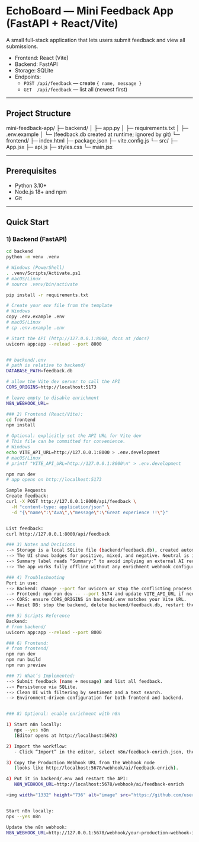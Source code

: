 # EchoBoard — Mini Feedback App (FastAPI + React/Vite)

A small full-stack application that lets users submit feedback and view all submissions.

- Frontend: React (Vite)
- Backend: FastAPI
- Storage: SQLite
- Endpoints:
  - `POST /api/feedback` — create `{ name, message }`
  - `GET  /api/feedback` — list all (newest first)

---

## Project Structure

mini-feedback-app/
├─ backend/
│ ├─ app.py
│ ├─ requirements.txt
│ ├─ .env.example
│ └─ (feedback.db created at runtime; ignored by git)
└─ frontend/
├─ index.html
├─ package.json
├─ vite.config.js
└─ src/
├─ App.jsx
├─ api.js
├─ styles.css
└─ main.jsx


---

## Prerequisites

- Python 3.10+
- Node.js 18+ and npm
- Git

---

## Quick Start

### 1) Backend (FastAPI)

```bash
cd backend
python -m venv .venv

# Windows (PowerShell)
. .venv/Scripts/Activate.ps1
# macOS/Linux
# source .venv/bin/activate

pip install -r requirements.txt

# Create your env file from the template
# Windows
copy .env.example .env
# macOS/Linux
# cp .env.example .env

# Start the API (http://127.0.0.1:8000, docs at /docs)
uvicorn app:app --reload --port 8000


## backend/.env
# path is relative to backend/
DATABASE_PATH=feedback.db

# allow the Vite dev server to call the API
CORS_ORIGINS=http://localhost:5173

# leave empty to disable enrichment
N8N_WEBHOOK_URL=

### 2) Frontend (React/Vite):
cd frontend
npm install

# Optional: explicitly set the API URL for Vite dev
# This file can be committed for convenience.
# Windows
echo VITE_API_URL=http://127.0.0.1:8000 > .env.development
# macOS/Linux
# printf "VITE_API_URL=http://127.0.0.1:8000\n" > .env.development

npm run dev
# app opens on http://localhost:5173

Sample Requests
Create feedback:
curl -X POST http://127.0.0.1:8000/api/feedback \
  -H "content-type: application/json" \
  -d "{\"name\":\"Ava\",\"message\":\"Great experience !!\"}"


List feedback:
curl http://127.0.0.1:8000/api/feedback

### 3) Notes and Decisions
--> Storage is a local SQLite file (backend/feedback.db), created automatically.
--> The UI shows badges for positive, mixed, and negative. Neutral is intentionally hidden.
--> Summary label reads “Summary:” to avoid implying an external AI requirement.
--> The app works fully offline without any enrichment webhook configured.

### 4) Troubleshooting
Port in use:
--> Backend: change --port for uvicorn or stop the conflicting process.
--> Frontend: npm run dev -- --port 5174 and update VITE_API_URL if needed.
--> CORS: ensure CORS_ORIGINS in backend/.env matches your Vite URL.
--> Reset DB: stop the backend, delete backend/feedback.db, restart the API.

### 5) Scripts Reference
Backend:
# from backend/
uvicorn app:app --reload --port 8000

### 6) Frontend:
# from frontend/
npm run dev
npm run build
npm run preview

### 7) What’s Implemented:
--> Submit feedback (name + message) and list all feedback.
--> Persistence via SQLite.
--> Clean UI with filtering by sentiment and a text search.
--> Environment-driven configuration for both frontend and backend.


### 8) Optional: enable enrichment with n8n

1) Start n8n locally:
   npx --yes n8n
   (Editor opens at http://localhost:5678)

2) Import the workflow:
   - Click “Import” in the editor, select n8n/feedback-enrich.json, then “Activate”.

3) Copy the Production Webhook URL from the Webhook node
   (looks like http://localhost:5678/webhook/ai/feedback-enrich).

4) Put it in backend/.env and restart the API:
   N8N_WEBHOOK_URL=http://localhost:5678/webhook/ai/feedback-enrich

<img width="1332" height="736" alt="image" src="https://github.com/user-attachments/assets/27bdf901-2526-4843-94a8-fb5f68428137" />


Start n8n locally:
npx --yes n8n

Update the n8n webhook:
N8N_WEBHOOK_URL=http://127.0.0.1:5678/webhook/your-production-webhook-id
